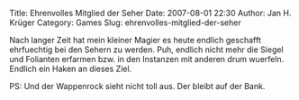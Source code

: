 Title: Ehrenvolles Mitglied der Seher
Date: 2007-08-01 22:30
Author: Jan H. Krüger
Category: Games
Slug: ehrenvolles-mitglied-der-seher

<span><span> Nach langer Zeit hat mein kleiner Magier es heute endlich
geschafft ehrfuechtig bei den Sehern zu werden. Puh, endlich nicht mehr
die Siegel und Folianten erfarmen bzw. in den Instanzen mit anderen drum
wuerfeln.  
Endlich ein Haken an dieses Ziel.</span></span>  
  
PS: Und der Wappenrock sieht nicht toll aus. Der bleibt auf der Bank.
